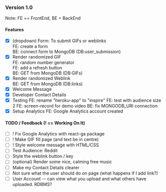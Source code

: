 ### Version 1.0  
Note: FE == FrontEnd, BE = BackEnd  
  
#### Features  
- [x] (dropdown) Form: To submit GIFs or weblinks  
FE: create a form  
BE: connect form to MongoDB (DB:user_submission)
- [x] Render randomized GIF  
FE: random number generator  
FE: add a refresh button  
BE: GET from MongoDB (DB:GIFs)  
- [x] Render randomized Weblink  
BE: GET from MongoDB (DB:links)  
- [x] Welcome Message
- [x] Developer Contact Details
- [x] Testing
FE: rename "heroku-app" to "inspire"
FE: test with audience size 2
FE: screen-record for demo video
BE: fix MONGODB_URI connection
- [x] Setup Analytics
FE: Google Analytics account created  
  
#### TODO / Feedback (! == Working On It)  
- [ ] ! Fix Google Analytics with react-ga package  
- [ ] ! Make GIF fill page (and text be in centre)  
- [ ] ! Style welcome message with HTML/CSS  
- [ ] Test Audience: Reddit  
- [ ] Style the weblink button / key  
- [ ] (optional) Render some nice, calming free music  
- [ ] Make my Contact Details clearer
- [ ] Not sure what the user should do on page (what happens if I add link?)
- [ ] User Account -- can view what you upload and what others have uploaded. RDBMS?
